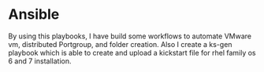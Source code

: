 # Ansible

By using this playbooks, I have build some workflows to automate VMware vm, distributed Portgroup, and folder creation. Also I create a ks-gen playbook which is able to create and upload a kickstart file for rhel family os 6 and 7 installation.
